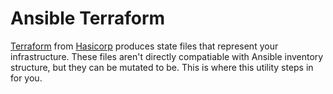 # Ansible Terraform
[Terraform]() from [Hasicorp]() produces state files that represent your infrastructure. These files aren't directly compatiable with Ansible inventory structure, but they can be mutated to be. This is where this utility steps in for you.